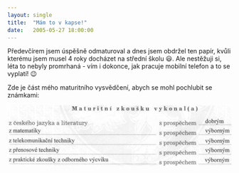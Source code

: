 ```yaml
---
layout: single
title:  "Mám to v kapse!"
date:   2005-05-27 18:00:00
---
```

Předevčírem jsem úspěšně odmaturoval a dnes jsem obdržel ten papír,
kvůli kterému jsem musel 4 roky docházet na střední školu :smiley:.
Ale nestěžuji si, léta to nebyly promrhaná - vím i dokonce,
jak pracuje mobilní telefon a to se vyplatí! :wink:

Zde je část mého maturitního vysvědčení, abych se mohl pochlubit se známkami:

![Část maturitního vysvědčení - známky: český jazyk a literatura 3, telekomunikačí technika 1, matematika 1, přenosová technika 1](/assets/images/maturita.jpg)
